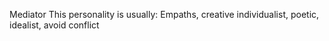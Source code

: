Mediator
This personality is usually:
 Empaths, creative individualist, poetic, idealist, avoid conflict
